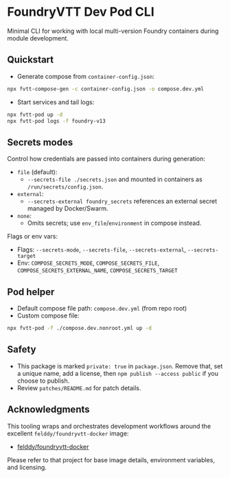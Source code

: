 # FoundryVTT Dev Pod CLI

Minimal CLI for working with local multi-version Foundry containers during module development.

## Quickstart

- Generate compose from `container-config.json`:

```zsh
npx fvtt-compose-gen -c container-config.json -o compose.dev.yml
```

- Start services and tail logs:

```zsh
npx fvtt-pod up -d
npx fvtt-pod logs -f foundry-v13
```

## Secrets modes

Control how credentials are passed into containers during generation:

- `file` (default):
  - `--secrets-file ./secrets.json` and mounted in containers as `/run/secrets/config.json`.
- `external`:
  - `--secrets-external foundry_secrets` references an external secret managed by Docker/Swarm.
- `none`:
  - Omits secrets; use `env_file`/`environment` in compose instead.

Flags or env vars:

- Flags: `--secrets-mode`, `--secrets-file`, `--secrets-external`, `--secrets-target`
- Env: `COMPOSE_SECRETS_MODE`, `COMPOSE_SECRETS_FILE`, `COMPOSE_SECRETS_EXTERNAL_NAME`, `COMPOSE_SECRETS_TARGET`

## Pod helper

- Default compose file path: `compose.dev.yml` (from repo root)
- Custom compose file:

```zsh
npx fvtt-pod -f ./compose.dev.nonroot.yml up -d
```

## Safety

- This package is marked `private: true` in `package.json`. Remove that, set a unique name, add a license, then `npm publish --access public` if you choose to publish.
- Review `patches/README.md` for patch details.

## Acknowledgments

This tooling wraps and orchestrates development workflows around the excellent `felddy/foundryvtt-docker` image:

- [felddy/foundryvtt-docker](https://github.com/felddy/foundryvtt-docker)

Please refer to that project for base image details, environment variables, and licensing.
